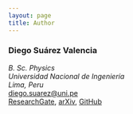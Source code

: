 ```yaml
---
layout: page
title: Author
---
```

### Diego Suárez Valencia

*B. Sc. Physics*\
*Universidad Nacional de Ingeniería*\
*Lima, Peru*\
diego.suarez@uni.pe\
[ResearchGate](https://www.researchgate.net/profile/Diego_Suarez_Valencia), [arXiv](https://arxiv.org/search/hep-th?searchtype=author&query=Suarez%2C+D), [GitHub](https://github.com/dszv)
